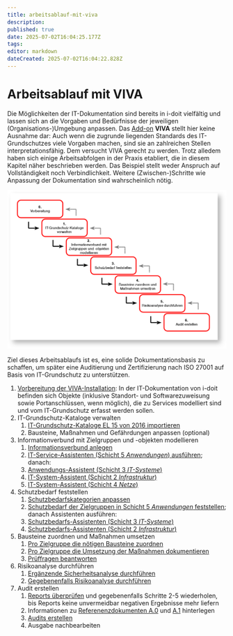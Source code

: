 ```yaml
---
title: arbeitsablauf-mit-viva
description: 
published: true
date: 2025-07-02T16:04:25.177Z
tags: 
editor: markdown
dateCreated: 2025-07-02T16:04:22.828Z
---
```


# Arbeitsablauf mit VIVA

Die Möglichkeiten der IT-Dokumentation sind bereits in i-doit vielfältig und lassen sich an die Vorgaben und Bedürfnisse der jeweiligen (Organisations-)Umgebung anpassen. Das [Add-on](../index.md) **VIVA** stellt hier keine Ausnahme dar: Auch wenn die zugrunde liegenden Standards des IT-Grundschutzes viele Vorgaben machen, sind sie an zahlreichen Stellen interpretationsfähig. Dem versucht VIVA gerecht zu werden. Trotz alledem haben sich einige Arbeitsabfolgen in der Praxis etabliert, die in diesem Kapitel näher beschrieben werden. Das Beispiel stellt weder Anspruch auf Vollständigkeit noch Verbindlichkeit. Weitere (Zwischen-)Schritte wie Anpassung der Dokumentation sind wahrscheinlich nötig.

[![Schrittweiser Arbeitsablauf in Anlehnung an das Wasserfallmodell mit Rückkopplung](../../assets/images/de/i-doit-add-ons/viva/arbeitsablauf/i-doit_viva_diagram_workflow.png)](../../assets/images/de/i-doit-add-ons/viva/arbeitsablauf/i-doit_viva_diagram_workflow.png)

Ziel dieses Arbeitsablaufs ist es, eine solide Dokumentationsbasis zu schaffen, um später eine Auditierung und Zertifizierung nach ISO 27001 auf Basis von IT-Grundschutz zu unterstützen.

1.  [Vorbereitung der VIVA-Installation](./vorbereitung-der-viva-installation.md): In der IT-Dokumentation von i-doit befinden sich Objekte (inklusive Standort- und Softwarezuweisung sowie Portanschlüssen, wenn möglich), die zu Services modelliert sind und vom IT-Grundschutz erfasst werden sollen.
2.  IT-Grundschutz-Kataloge verwalten
    1.  [IT-Grundschutz-Kataloge EL 15 von 2016 importieren](./vorgehensweise-mit-viva.md#kataloge-importieren)
    2.  Bausteine, Maßnahmen und Gefährdungen anpassen (optional)
3.  Informationverbund mit Zielgruppen und -objekten modellieren
    1.  [Informationsverbund anlegen](./vorgehensweise-mit-viva.md#informationsverbünde-modellieren)
    2.  [IT-Service-Assistenten (Schicht 5 _Anwendungen_) ausführen](./viva-assistenten.md#it-service-assistent-schicht-5-anwendungen); danach:
    3.  [Anwendungs-Assistent (Schicht 3 _IT-Systeme_)](./viva-assistenten.md#infrastruktur-assistent-schicht-3-it-systeme)
    4.  [IT-System-Assistent (Schicht 2 _Infrastruktur_)](./viva-assistenten.md#it-system-assistent-schicht-2-infrastruktur)
    5.  [IT-System-Assistent (Schicht 4 _Netze_)](./viva-assistenten.md#it-system-assistent-schicht-4-netze)
4.  Schutzbedarf feststellen
    1.  [Schutzbedarfskategorien anpassen](./vorgehensweise-mit-viva.md#schutzbedarfskategorien-definieren)
    2.  [Schutzbedarf der Zielgruppen in Schicht 5 _Anwendungen_ feststellen](./viva-assistenten.md#it-service-assistent-schicht-5-anwendungen); danach Assistenten ausführen:
    3.  [Schutzbedarfs-Assistenten (Schicht 3 _IT-Systeme_)](./viva-assistenten.md#infrastruktur-assistent-schicht-3-it-systeme)
    4.  [Schutzbedarfs-Assistenten (Schicht 2 _Infrastruktur_)](./viva-assistenten.md#it-system-assistent-schicht-2-infrastruktur)
5.  Bausteine zuordnen und Maßnahmen umsetzen
    1.  [Pro Zielgruppe die nötigen Bausteine zuordnen](./vorgehensweise-mit-viva.md#bausteine-zuordnen)
    2.  [Pro Zielgruppe die Umsetzung der Maßnahmen dokumentieren](./vorgehensweise-mit-viva.md#maßnahmen-umsetzen)
    3.  [Prüffragen beantworten](./vorgehensweise-mit-viva.md#prüffragen-beantworten)
6.  Risikoanalyse durchführen
    1.  [Ergänzende Sicherheitsanalyse durchführen](./vorgehensweise-mit-viva.md#ergänzende-sicherheitsanalyse-durchführen)
    2.  [Gegebenenfalls Risikoanalyse durchführen](./risikoanalyse-nach-it-grundschutz.md#risikoanalyse-nach-it-grundschutz)
7.  Audit erstellen
    1.  [Reports überprüfen](./berichte-mit-viva.md) und gegebenenfalls Schritte 2-5 wiederholen, bis Reports keine unvermeidbar negativen Ergebnisse mehr liefern
    2.  Informationen zu [Referenenzdokumenten A.0](./audits-mit-viva-unterstuetzen.md#referenzdokument-a0-it-sicherheitsrichtlinien) und [A.1](./audits-mit-viva-unterstuetzen.md#referenzdokument-a1-it-strukturanalyse) hinterlegen
    3.  [Audits erstellen](./audits-mit-viva-unterstuetzen.md#audits-erstellen)
    4.  Ausgabe nachbearbeiten
